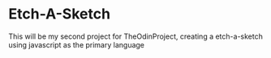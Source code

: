 # Etch-A-Sketch
This will be my second project for TheOdinProject, creating a etch-a-sketch using javascript as the primary language
